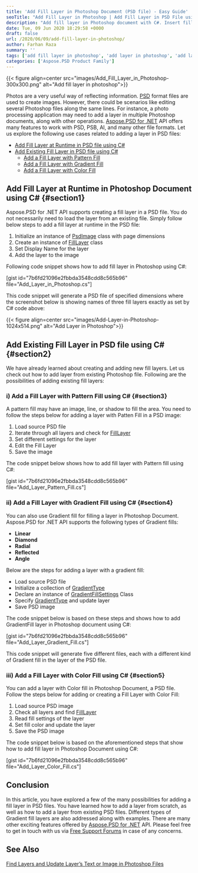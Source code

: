 ```yaml
---
title: 'Add Fill Layer in Photoshop Document (PSD file) - Easy Guide'
seoTitle: "Add Fill Layer in Photoshop | Add Fill Layer in PSD File using C#"
description: "Add fill layer in Photoshop document with C#. Insert fill layer in PSD at runtime as well as in existing files. Pattern, gradient, and color fill supported."
date: Tue, 09 Jun 2020 18:29:58 +0000
draft: false
url: /2020/06/09/add-fill-layer-in-photoshop/
author: Farhan Raza
summary: ''
tags: ['add fill layer in photoshop', 'add layer in photoshop', 'add layer in psd']
categories: ['Aspose.PSD Product Family']
---
```




{{< figure align=center src="images/Add_Fill_Layer_in_Photoshop-300x300.png" alt="Add fill layer in photoshop">}}


Photos are a very useful way of reflecting information. [PSD][1] format files are used to create images. However, there could be scenarios like editing several Photoshop files along the same lines. For instance, a photo processing application may need to add a layer in multiple Photoshop documents, along with other operations. [Aspose.PSD for .NET][2] API offers many features to work with PSD, PSB, AI, and many other file formats. Let us explore the following use cases related to adding a layer in PSD files:

*   [Add Fill Layer at Runtime in PSD file using C#][3]
*   [Add Existing Fill Layer in PSD file using C#][4]
    *   [Add a Fill Layer with Pattern Fill][5]
    *   [Add a Fill Layer with Gradient Fill][6]
    *   [Add a Fill Layer with Color Fill][7]

## Add Fill Layer at Runtime in Photoshop Document using C# {#section1}

Aspose.PSD for .NET API supports creating a fill layer in a PSD file. You do not necessarily need to load the layer from an existing file. Simply follow below steps to add a fill layer at runtime in the PSD file:

1.  Initialize an instance of [PsdImage][8] class with page dimensions
2.  Create an instance of [FillLayer][9] class
3.  Set Display Name for the layer
4.  Add the layer to the image

Following code snippet shows how to add fill layer in Photoshop using C#:

\[gist id="7b6fd21096e2fbbda3548cdd8c565b96" file="Add\_Layer\_in\_Photoshop.cs"\]

This code snippet will generate a PSD file of specified dimensions where the screenshot below is showing names of three fill layers exactly as set by C# code above:



{{< figure align=center src="images/Add-Layer-in-Photoshop-1024x514.png" alt="Add Layer in Photoshop">}}


## Add Existing Fill Layer in PSD file using C# {#section2}

We have already learned about creating and adding new fill layers. Let us check out how to add layer from existing Photoshop file. Following are the possibilities of adding existing fill layers:

### i) Add a Fill Layer with Pattern Fill using C# {#section3}

A pattern fill may have an image, line, or shadow to fill the area. You need to follow the steps below for adding a layer with Patten Fill in a PSD image:

1.  Load source PSD file
2.  Iterate through all layers and check for [FillLayer][10]
3.  Set different settings for the layer
4.  Edit the Fill Layer
5.  Save the image

The code snippet below shows how to add fill layer with Pattern fill using C#:

\[gist id="7b6fd21096e2fbbda3548cdd8c565b96" file="Add\_Layer\_Pattern\_Fill.cs"\]

### ii) Add a Fill Layer with Gradient Fill using C# {#section4}

You can also use Gradient fill for filling a layer in Photoshop Document. Aspose.PSD for .NET API supports the following types of Gradient fills:

*   **Linear**
*   **Diamond**
*   **Radial**
*   **Reflected**
*   **Angle**

Below are the steps for adding a layer with a gradient fill:

*   Load source PSD file
*   Initialize a collection of [GradientType][11]
*   Declare an instance of [GradientFillSettings][12] Class
*   Specify [GradientType][13] and update layer
*   Save PSD image

The code snippet below is based on these steps and shows how to add GradientFill layer in Photoshop document using C#:

\[gist id="7b6fd21096e2fbbda3548cdd8c565b96" file="Add\_Layer\_Gradient\_Fill.cs"\]

This code snippet will generate five different files, each with a different kind of Gradient fill in the layer of the PSD file.

### iii) Add a Fill Layer with Color Fill using C# {#section5}

You can add a layer with Color fill in Photoshop Document, a PSD file. Follow the steps below for adding or creating a Fill Layer with Color Fill:

1.  Load source PSD image
2.  Check all layers and find [FillLayer][14]
3.  Read fill settings of the layer
4.  Set fill color and update the layer
5.  Save the PSD image

The code snippet below is based on the aforementioned steps that show how to add fill layer in Photoshop Document using C#:

\[gist id="7b6fd21096e2fbbda3548cdd8c565b96" file="Add\_Layer\_Color\_Fill.cs"\]

## Conclusion

In this article, you have explored a few of the many possibilities for adding a fill layer in PSD files. You have learned how to add a layer from scratch, as well as how to add a layer from existing PSD files. Different types of Gradient fill layers are also addressed along with examples. There are many other exciting features offered by [Aspose.PSD for .NET][15] API. Please feel free to get in touch with us via [Free Support Forums][16] in case of any concerns.

## See Also

[Find Layers and Update Layer’s Text or Image in Photoshop Files][17]



[1]: https://wiki.fileformat.com/image/psd/
[2]: https://products.aspose.com/psd/net
[3]: #section1
[4]: #section2
[5]: #section3
[6]: #section4
[7]: #section5
[8]: https://apireference.aspose.com/psd/net/aspose.psd.fileformats.psd/psdimage
[9]: https://apireference.aspose.com/psd/net/aspose.psd.fileformats.psd.layers.filllayers/filllayer
[10]: https://apireference.aspose.com/psd/net/aspose.psd.fileformats.psd.layers.filllayers/filllayer
[11]: https://apireference.aspose.com/psd/net/aspose.psd.fileformats.psd.layers.fillsettings/gradienttype
[12]: https://apireference.aspose.com/psd/net/aspose.psd.fileformats.psd.layers.fillsettings/gradientfillsettings
[13]: https://apireference.aspose.com/psd/net/aspose.psd.fileformats.psd.layers.fillsettings/gradienttype
[14]: https://apireference.aspose.com/psd/net/aspose.psd.fileformats.psd.layers.filllayers/filllayer
[15]: https://products.aspose.com/psd/net
[16]: https://forum.aspose.com/c/psd
[17]: https://blog.aspose.com/2020/06/08/find-and-update-text-or-image-layers-in-psd-files-using-csharp/





